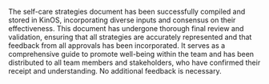 The self-care strategies document has been successfully compiled and stored in KinOS, incorporating diverse inputs and consensus on their effectiveness. This document has undergone thorough final review and validation, ensuring that all strategies are accurately represented and that feedback from all approvals has been incorporated. It serves as a comprehensive guide to promote well-being within the team and has been distributed to all team members and stakeholders, who have confirmed their receipt and understanding. No additional feedback is necessary.
